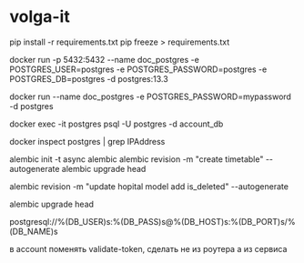 # volga-it

pip install -r requirements.txt
pip freeze > requirements.txt




docker run -p 5432:5432 --name doc_postgres -e POSTGRES_USER=postgres -e POSTGRES_PASSWORD=postgres -e POSTGRES_DB=postgres -d postgres:13.3






docker run --name doc_postgres -e POSTGRES_PASSWORD=mypassword -d postgres



docker exec -it postgres psql -U postgres -d account_db

    
docker inspect postgres | grep IPAddress



alembic init -t async alembic
alembic revision -m "create timetable" --autogenerate
alembic upgrade head

alembic revision -m "update hopital model add is_deleted" --autogenerate

alembic upgrade head


postgresql://%(DB_USER)s:%(DB_PASS)s@%(DB_HOST)s:%(DB_PORT)s/%(DB_NAME)s

<!-- TODO -->
в account поменять validate-token, сделать не из роутера а из сервиса

